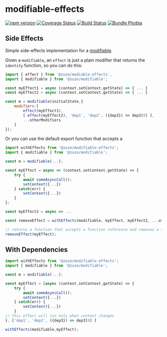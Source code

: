 # modifiable-effects

[![npm version](https://img.shields.io/npm/v/@zuze/modifiable-effects.svg)](https://npmjs.org/package/@zuze/modifiable-effects)
[![Coverage Status](https://coveralls.io/repos/github/zuze-lab/modifiable/badge.svg)](https://coveralls.io/github/zuze-lab/modifiable-effects)
[![Build Status](https://travis-ci.com/zuze-lab/modifiable-effects.svg)](https://travis-ci.com/zuze-lab/modifiable-effects)
[![Bundle Phobia](https://badgen.net/bundlephobia/minzip/@zuze/modifiable-effects)](https://bundlephobia.com/result?p=@zuze/modifiable-effects)

## Side Effects

Simple side-effects implementation for a [modifiable](https://github.com/zuze-lab/modifiable).

Given a `modifiable`, an `effect` is just a plain modifier that returns the `identity` function, so you can do this:

```js
import { effect } from '@zuze/modiable-effects',
import { modifiable } from '@zuze/modifiable';

const myEffect1 = async (context,setContext,getState) => { ... }
const myEffect2 = async (context,setContext,getState) => { ... }

const m = modifiable(initialState,{
    modifiers:[
        effect(myEffect1),
        [ effect(myEffect2), 'dep1', 'dep2', ({dep3}) => dep3[0] ],
        ...otherModifiers
    ]
});
```

Or you can use the default export function that accepts a 

```js
import withEffects from '@zuze/modifiable-effects';
import { modifiable } from '@zuze/modifiable';

const m = modifiable(...);

const myEffect = async => (context,setContext,getState) => {
    try {
        await someAsyncCall();
        setContext({...})
    } catch(err) {
        setContext({...})
    }
};

const myEffect2 = async => ...

const removeEffect = withEffects(modifiable, myEffect, myEffect2, ...otherEffects);

// returns a function that accepts a function reference and removes a side effect
removeEffect(myEffect);
```

## With Dependencies

```js
import withEffects from '@zuze/modifiable-effects';
import { modifiable } from '@zuze/modifiable';

const m = modifiable(...);

const myEffect = [async (context,setContext,getState) => {
    try {
        await someAsyncCall();
        setContext({...})
    } catch(err) {
        setContext({...})
    }
// this effect will run only when context changes 
}, ['dep1', 'dep2', ({dep3}) => dep3[0] ]

withEffects(modifiable,myEffect);
```